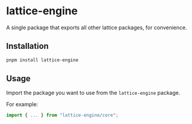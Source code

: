 # lattice-engine

A single package that exports all other lattice packages, for convenience.

## Installation

```bash
pnpm install lattice-engine
```

## Usage

Import the package you want to use from the `lattice-engine` package.

For example:

```ts
import { ... } from "lattice-engine/core";
```
